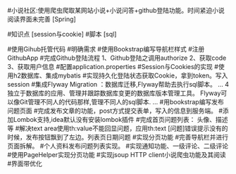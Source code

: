 #小说社区:使用爬虫爬取某网站小说+小说问答+github登陆功能。时间紧迫小说阅读界面未完善
[Spring]

#知识点
[session与cookie]
#脚本
[sql]

#使用Gihub托管代码
#明确需求
#使用Bookstrap编写导航栏样式
#注册GithubApp
#完成Github登陆流程
1、Github登陆之调用authorize
2、获取code
3、获取用户信息
#配置application.properties
#Session与Cookies的实现
#使用h2数据库、集成mybatis
#实现持久化登陆状态获取Cookie，拿到token。写入session
#集成Flyway Migration ：数据库迁移,Flyway帮助去执行sql脚本。
...
  4 独立于数据库的应用、管理并跟踪数据库变更的数据库版本管理工具。
   Flyway可以像Git管理不同人的代码那样,管理不同人的sql脚本.
...
#用bookstrap编写发布问题页面
#完成发布文章的功能，post方式提交表单，写入的信息到服务端。
#添加Lombok支持,idea默认没有安装lombok插件
#完成首页问题列表：
    头像、描述等
#解决text area使用th:value不能回显问题，应用th:text
[问题]错误提示没有的时候，发布按钮飘到了左边。列表页日期问题
#实现分页功能
#完善导航栏并进行页面拆解。
#个人资料发布问题列表实现。
#实现通知功能、一级评论、二级评论
#使用PageHelper实现分页功能
#实现jsoup HTTP client小说爬虫功能及其阅读
#界面带优化



